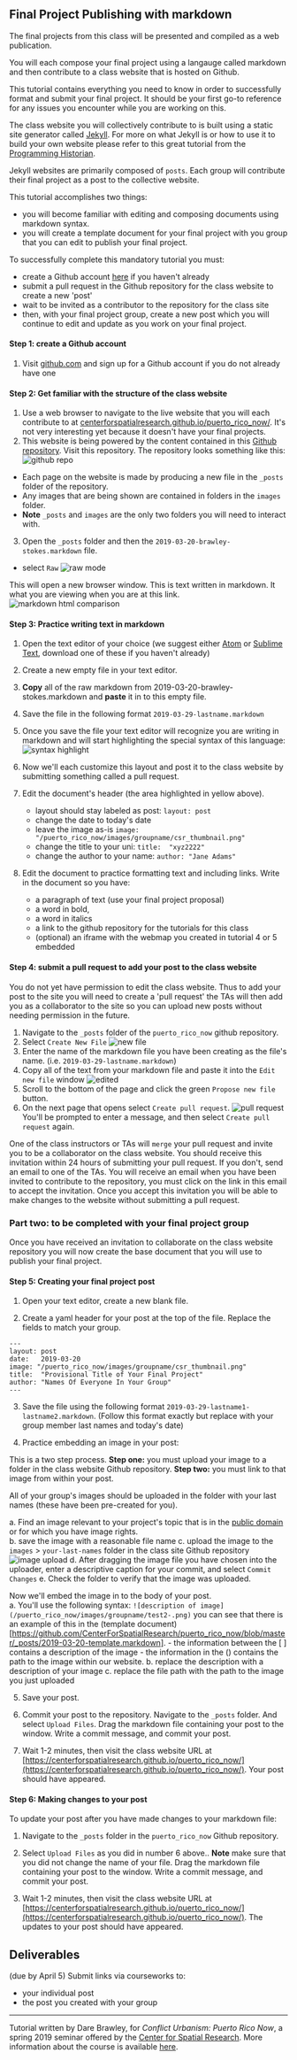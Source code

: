 ## Final Project Publishing with markdown

The final projects from this class will be presented and compiled as a web publication.

You will each compose your final project using a langauge called markdown and then contribute to a class website that is hosted on Github.

This tutorial contains everything you need to know in order to successfully format and submit your final project. It should be your first go-to reference for any issues you encounter while you are working on this.

The class website you will collectively contribute to is built using a static site generator called [Jekyll](https://jekyllrb.com/). For more on what Jekyll is or how to use it to build your own website please refer to this great tutorial from the [Programming Historian](https://programminghistorian.org/en/lessons/building-static-sites-with-jekyll-github-pages).

Jekyll websites are primarily composed of `posts`. Each group will contribute their final project as a post to the collective website.

This tutorial accomplishes two things:
  - you will become familiar with editing and composing documents using markdown syntax.
  - you will create a template document for your final project with you group that you can edit to publish your final project.


To successfully complete this mandatory tutorial you must:
- create a Github account [here](https://github.com/) if you haven't already
- submit a pull request in the Github repository for the class website to create a new 'post'
- wait to be invited as a contributor to the repository for the class site
- then, with your final project group, create a new post which you will continue to edit and update as you work on your final project.


#### Step 1: create a Github account
1. Visit [github.com](https://github.com/) and sign up for a Github account if you do not already have one

#### Step 2: Get familiar with the structure of the class website
1. Use a web browser to navigate to the live website that you will each contribute to at [centerforspatialresearch.github.io/puerto_rico_now/](centerforspatialresearch.github.io/puerto_rico_now/). It's not very interesting yet because it doesn't have your final projects.
2. This website is being powered by the content contained in this [Github repository](https://github.com/CenterForSpatialResearch/puerto_rico_now). Visit this repository. The repository looks something like this:
![github repo]
  - Each page on the website is made by producing a new file in the `_posts` folder of the repository.
  - Any images that are being shown are contained in folders in the `images` folder.
  - **Note** `_posts` and `images` are the only two folders you will need to interact with.

3. Open the `_posts` folder and then the `2019-03-20-brawley-stokes.markdown` file.  
  - select `Raw`
  ![raw mode]

This will open a new browser window. This is text written in markdown. It what you are viewing when you are at this link.
![markdown html comparison]

#### Step 3: Practice writing text in markdown
1. Open the text editor of your choice (we suggest either [Atom](https://atom.io/) or [Sublime Text](https://www.sublimetext.com/), download one of these if you haven't already)
2. Create a new empty file in your text editor.
3. **Copy** all of the raw markdown from 2019-03-20-brawley-stokes.markdown and **paste** it in to this empty file.
4. Save the file in the following format `2019-03-29-lastname.markdown`
5. Once you save the file your text editor will recognize you are writing in markdown and will start highlighting the special syntax of this language:
![syntax highlight]
6. Now we'll each customize this layout and post it to the class website by submitting something called a pull request.

7. Edit the document's header (the area highlighted in yellow above).
    - layout should stay labeled as post: `layout: post`
    - change the date to today's date
    - leave the image as-is `image: "/puerto_rico_now/images/groupname/csr_thumbnail.png"`
    - change the title to your uni:  `title:  "xyz2222"`
    - change the author to your name: `author: "Jane Adams"`

8. Edit the document to practice formatting text and including links. Write in the document so you have:
    - a paragraph of text (use your final project proposal)
    - a word in bold,
    - a word in italics
    - a link to the github repository for the tutorials for this class
    - (optional) an iframe with the webmap you created in tutorial 4 or 5 embedded

#### Step 4: submit a pull request to add your post to the class website
You do not yet have permission to edit the class website. Thus to add your post to the site you will need to create a 'pull request' the TAs will then add you as a collaborator to the site so you can upload new posts without needing permission in the future.
1. Navigate to the `_posts` folder of the `puerto_rico_now` github repository.
2. Select `Create New File`
![new file]
3. Enter the name of the markdown file you have been creating as the file's name. (i.e. `2019-03-29-lastname.markdown`)
4. Copy all of the text from your markdown file and paste it into the `Edit new file` window
![edited]
5. Scroll to the bottom of the page and click the green `Propose new file` button.
6. On the next page that opens select `Create pull request`.
![pull request]
You'll be prompted to enter a message, and then select `Create pull request` again.


One of the class instructors or TAs will `merge` your pull request and invite you to be a collaborator on the class website. You should receive this invitation within 24 hours of submitting your pull request. If you don't, send an email to one of the TAs. You will receive an email when you have been invited to contribute to the repository, you must click on the link in this email to accept the invitation. Once you accept this invitation you will be able to make changes to the website without submitting a pull request.

### Part two: to be completed with your final project group

Once you have received an invitation to collaborate on the class website repository you will now create the base document that you will use to publish your final project.

#### Step 5: Creating your final project post
1. Open your text editor, create a new blank file.

2. Create a yaml header for your post at the top of the file. Replace the fields to match your group.
```
---
layout: post
date:   2019-03-20
image: "/puerto_rico_now/images/groupname/csr_thumbnail.png"
title:  "Provisional Title of Your Final Project"
author: "Names Of Everyone In Your Group"
---

```
3. Save the file using the following format `2019-03-29-lastname1-lastname2.markdown`. (Follow this format exactly but replace with your group member last names and today's date)

4. Practice embedding an image in your post:

This is a two step process.
**Step one:** you must upload your image to a folder in the class website Github repository.
**Step two:** you must link to that image from within your post.

All of your group's images should be uploaded in the folder with your last names (these have been pre-created for you).

  a. Find an image relevant to your project's topic that is in the [public domain](https://en.wikipedia.org/wiki/Public_domain) or for which you have image rights.  
  b. save the image with a reasonable file name
  c. upload the image to the `images` >  `your-last-names` folder in the class site Github repository
  ![image upload]
  d. After dragging the image file you have chosen into the uploader, enter a descriptive caption for your commit, and select `Commit Changes`
  e. Check the folder to verify that the image was uploaded.

Now we'll embed the image in to the body of your post.   
  a. You'll use the following syntax:  `![description of image](/puerto_rico_now/images/groupname/test2-.png)` you can see that there is  an example of this in the (template document)[https://github.com/CenterForSpatialResearch/puerto_rico_now/blob/master/_posts/2019-03-20-template.markdown].
    - the information between the [ ] contains a description of the image
    - the information in the () contains the path to the image within our website.
  b. replace the description with a description of your image
  c. replace the file path with the path to the image you just uploaded

5. Save your post.

6. Commit your post to the repository. Navigate to the `_posts` folder. And select `Upload Files`. Drag the markdown file containing your post to the window. Write a commit message, and commit your post.

7. Wait 1-2 minutes, then visit the class website URL at [https://centerforspatialresearch.github.io/puerto_rico_now/](https://centerforspatialresearch.github.io/puerto_rico_now/). Your post should have appeared.

#### Step 6: Making changes to your post

To update your post after you have made changes to your markdown file:
1. Navigate to the `_posts` folder in the `puerto_rico_now` Github repository.
2. Select `Upload Files` as you did in number 6 above.. **Note** make sure that you did not change the name of your file. Drag the markdown file containing your post to the window. Write a commit message, and commit your post.

3. Wait 1-2 minutes, then visit the class website URL at [https://centerforspatialresearch.github.io/puerto_rico_now/](https://centerforspatialresearch.github.io/puerto_rico_now/). The updates to your post should have appeared.

## Deliverables
(due by April 5)
Submit links via courseworks to:
- your individual post
- the post you created with your group


______________________________________________________________________________________________________________


Tutorial written by Dare Brawley, for *Conflict Urbanism: Puerto Rico Now*, a spring 2019 seminar offered by the [Center for Spatial Research](http://c4sr.columbia.edu). More information about the course is available [here](http://c4sr.columbia.edu/courses/conflict-urbanism-puerto-rico-now).


[github repo]: Images/publishing_1.png
[raw mode]: Images/publishing_2.png
[markdown html comparison]: Images/publishing_3.png
[syntax highlight]: Images/publishing_4.png
[new file]: Images/publishing_5.png
[edited]: Images/publishing_6.png
[pull request]: Images/publishing_7.png
[image upload]: Images/publishing_8.png
